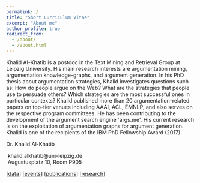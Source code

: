 ```yaml
---
permalink: /
title: "Short Curriculum Vitae"
excerpt: "About me"
author_profile: true
redirect_from: 
  - /about/
  - /about.html
---
```



Khalid Al-Khatib is a postdoc in the Text Mining and Retrieval Group at Leipzig University. His main research interests are argumentation mining, argumentation knowledge-graphs, and argument generation. In his PhD thesis about argumentation strategies, Khalid investigates questions such as: How do people argue on the Web? What are the strategies that people use to persuade others? Which strategies are the most successful ones in particular contexts? Khalid published more than 20 argumentation-related papers on top-tier venues including AAAI, ACL, EMNLP, and also serves on the respective program committees. He has been contributing to the development of the argument search engine 'args.me'. His current research is on the exploitation of argumentation graphs for argument generation. Khalid is one of the recipients of the IBM PhD Fellowship Award (2017).


<div class="description">
                    <p>Dr. Khalid Al-Khatib</p>
                    <span uk-icon="mail"></span>&nbsp;khalid.alkhatib<wbr>&#64;uni-leipzig.de
                    <br>
                    <span uk-icon="location"></span>&nbsp;Augustusplatz 10, Room P905
                    <br>
                    <p class="information">
                       [<a href="https://webis.de/data.html#?q=khalid+al-khatib">data</a>]
                       [<a href="https://webis.de/events.html#?q=khalid+al-khatib">events</a>]
                       [<a href="https://webis.de/publications.html#?q=khalid+al-khatib">publications</a>]
                       [<a href="https://webis.de/research.html#?q=khalid+al-khatib">research</a>]
                    </p>
                </div>
